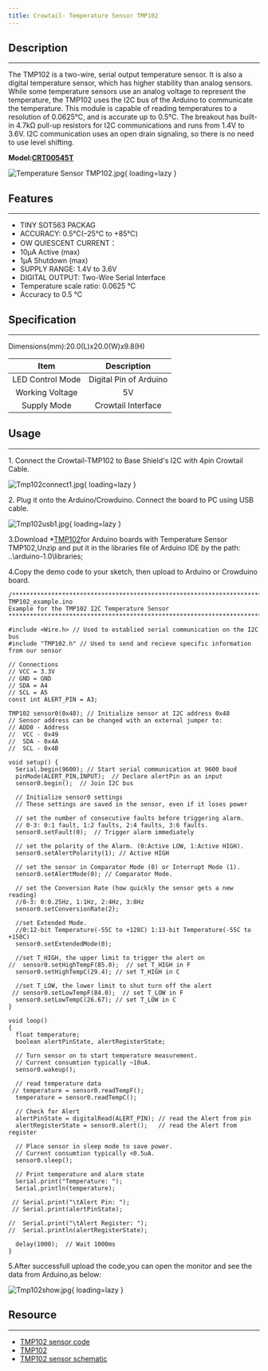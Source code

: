 ```yaml
---
title: Crowtail- Temperature Sensor TMP102
---
```


## Description
-----------

The TMP102 is a two-wire, serial output temperature sensor. It is also a digital temperature sensor, which has higher stability than analog sensors. While some temperature sensors use an analog voltage to represent the temperature, the TMP102 uses the I2C bus of the Arduino to communicate the temperature. This module is capable of reading temperatures to a resolution of 0.0625℃, and is accurate up to 0.5℃. The breakout has built-in 4.7kΩ pull-up resistors for I2C communications and runs from 1.4V to 3.6V. I2C communication uses an open drain signaling, so there is no need to use level shifting.

**Model:[CRT00545T](https://www.elecrow.com/crowtail-digital-temperature-sensor.html)**

![Temperature Sensor TMP102.jpg](https://wiki.elecrow.com/images/thumb/3/3a/Temperature_Sensor_TMP102.jpg/600px-Temperature_Sensor_TMP102.jpg){ loading=lazy }

## Features
--------

- TINY SOT563 PACKAG
- ACCURACY: 0.5℃(–25℃ to +85℃)
- OW QUIESCENT CURRENT：
- 10μA Active (max)
- 1μA Shutdown (max)
- SUPPLY RANGE: 1.4V to 3.6V
- DIGITAL OUTPUT: Two-Wire Serial Interface
- Temperature scale ratio: 0.0625 ℃
- Accuracy to 0.5 ℃

## Specification
-------------

Dimensions(mm):20.0(L)x20.0(W)x9.8(H)

| Item | Description |
|:-:|:-:|
| LED Control Mode | Digital Pin of Arduino |
| Working Voltage | 5V |
| Supply Mode | Crowtail Interface |

## Usage
-----

1\. Connect the Crowtail-TMP102 to Base Shield's I2C with 4pin Crowtail Cable.

![Tmp102connect1.jpg](https://wiki.elecrow.com/images/thumb/0/0a/Tmp102connect1.jpg/500px-Tmp102connect1.jpg){ loading=lazy }

2\. Plug it onto the Arduino/Crowduino. Connect the board to PC using USB cable.

![Tmp102usb1.jpg](https://wiki.elecrow.com/images/thumb/3/3b/Tmp102usb1.jpg/500px-Tmp102usb1.jpg){ loading=lazy }

3.Download \*[TMP102](https://wiki.elecrow.com/images/9/96/TMP102.zip)for Arduino boards with Temperature Sensor TMP102,Unzip and put it in the libraries file of Arduino IDE by the path: ..\\arduino-1.0\\libraries;

4.Copy the demo code to your sketch, then upload to Arduino or Crowduino board.

```
/******************************************************************************
TMP102_example.ino
Example for the TMP102 I2C Temperature Sensor
******************************************************************************/

#include <Wire.h> // Used to establied serial communication on the I2C bus
#include "TMP102.h" // Used to send and recieve specific information from our sensor

// Connections
// VCC = 3.3V
// GND = GND
// SDA = A4
// SCL = A5
const int ALERT_PIN = A3;

TMP102 sensor0(0x48); // Initialize sensor at I2C address 0x48
// Sensor address can be changed with an external jumper to:
// ADD0 - Address
//  VCC - 0x49
//  SDA - 0x4A
//  SCL - 0x4B

void setup() {
  Serial.begin(9600); // Start serial communication at 9600 baud
  pinMode(ALERT_PIN,INPUT);  // Declare alertPin as an input
  sensor0.begin();  // Join I2C bus

  // Initialize sensor0 settings
  // These settings are saved in the sensor, even if it loses power
  
  // set the number of consecutive faults before triggering alarm.
  // 0-3: 0:1 fault, 1:2 faults, 2:4 faults, 3:6 faults.
  sensor0.setFault(0);  // Trigger alarm immediately
  
  // set the polarity of the Alarm. (0:Active LOW, 1:Active HIGH).
  sensor0.setAlertPolarity(1); // Active HIGH
  
  // set the sensor in Comparator Mode (0) or Interrupt Mode (1).
  sensor0.setAlertMode(0); // Comparator Mode.
  
  // set the Conversion Rate (how quickly the sensor gets a new reading)
  //0-3: 0:0.25Hz, 1:1Hz, 2:4Hz, 3:8Hz
  sensor0.setConversionRate(2);
  
  //set Extended Mode.
  //0:12-bit Temperature(-55C to +128C) 1:13-bit Temperature(-55C to +150C)
  sensor0.setExtendedMode(0);

  //set T_HIGH, the upper limit to trigger the alert on
//  sensor0.setHighTempF(85.0);  // set T_HIGH in F
  sensor0.setHighTempC(29.4); // set T_HIGH in C
  
  //set T_LOW, the lower limit to shut turn off the alert
 // sensor0.setLowTempF(84.0);  // set T_LOW in F
  sensor0.setLowTempC(26.67); // set T_LOW in C
}
 
void loop()
{
  float temperature;
  boolean alertPinState, alertRegisterState;
  
  // Turn sensor on to start temperature measurement.
  // Current consumtion typically ~10uA.
  sensor0.wakeup();

  // read temperature data
 // temperature = sensor0.readTempF();
  temperature = sensor0.readTempC();

  // Check for Alert
  alertPinState = digitalRead(ALERT_PIN); // read the Alert from pin
  alertRegisterState = sensor0.alert();   // read the Alert from register
  
  // Place sensor in sleep mode to save power.
  // Current consumtion typically <0.5uA.
  sensor0.sleep();

  // Print temperature and alarm state
  Serial.print("Temperature: ");
  Serial.println(temperature);

 // Serial.print("\tAlert Pin: ");
 // Serial.print(alertPinState);
  
//  Serial.print("\tAlert Register: ");
//  Serial.println(alertRegisterState);
  
  delay(1000);  // Wait 1000ms
}
```

5.After successfull upload the code,you can open the monitor and see the data from Arduino,as below:

![Tmp102show.jpg](https://wiki.elecrow.com/images/thumb/a/a4/Tmp102show.jpg/500px-Tmp102show.jpg){ loading=lazy }

## Resource
--------

- [TMP102 sensor code](https://wiki.elecrow.com/images/a/a6/TMP102-sensor-code.zip)
- [TMP102](https://wiki.elecrow.com/images/9/96/TMP102.zip)
- [TMP102 sensor schematic](https://wiki.elecrow.com/images/3/3c/TMP102-sensor-schematic.zip)
